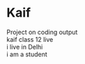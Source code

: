 # Kaif
Project on coding output <br>
kaif class 12 live <br>
i live in Delhi <br>
i am a student <br>
